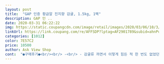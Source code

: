 ```yaml
---
layout: post 
title:  "GAP 인증 황금알 진지향 감귤, 1.5kg, 1팩" 
description: GAP 인 ..
date: 2020-03-31 06:22:22 
img: https://static.coupangcdn.com/image/retail/images/2020/03/06/10/3/70a15b9b-f970-444f-84e6-433783d6c334.jpg 
linkUrl: https://link.coupang.com/re/AFFSDP?lptag=AF2901789&subid=ahnPublicAsk&pageKey=1321196493&itemId=2342207203&vendorItemId=70338786517&traceid=V0-113-7f9f58840b56d31f 
categories: [1012] 
color: 7E57C2 
price: 10500 
author: Ask View Shop 
cont:  "●구매후기●<br/><br/> -<br/> - 감귤류 까면서 이렇게 힘든 적 한 번도 없었던 것 같네요.<br/><br/><br/> -<br/> - 교환신청하여 다시 받았는데<br/>1.<br/>5키로 한박스에 20개 들어있어요~사이즈는 작아요~<br/>100명 중 1~2명 제대로 제모습의 귤을 보일까말까 한 상태예요.<br/>  엉망진창 모양이지만 맛은 그런대로 괜찮은 것 같아서 그냥 먹으려고 했는데 서너개 깐 것 다 그래서<br/>구관이 명관이라는 말이 떠올랐어요.<br/>ㅠ<br/>귤처럼 생겼지만 귤이랑은 완전 다른맛이고.<br/>.<br/><br/>껍질과 과육이 딱 붙어서 분리가 안되네요.<br/><br/>껍질까기 좀 힘들어요ㅎㅎ까다가 상처나네요~<br/>껍질도 굉장히 단단하고 과육에 바짝 달라붙어있어서<br/>껍질을 손톱만큼씩 떼어도 결국 과육이 다 으스러지고<br/>껍질이 얇아서 까다가 살짝 알맹이를 파는 실수를ㅋㅋ<br/>다 상한 멍자국?이 말라 있어서 그렇게 나오네요.<br/><br/>달콤하니 맛있는지 잘먹어요<br/>맛은 새콤달콤하지만 새콤한맛이 더 강하고.<br/>.<br/><br/>볼풀공사이즈로 작고 귀엽네요^^<br/>봄인데 뭔가 새콤달콤한게 땡겨서 천혜양 사려다 품절이라<br/>사진에 불빛처럼 비추이는 부분들은<br/>신선하게 배송왔어요~~<br/>아기 간식으로샀는데<br/>아니면 저장시간을 훨씬 경과했거나... <br/> .<br/>ㅠ<br/>아무래도 저장이 잘못된 것 같습니다.<br/><br/>아주 작은 사이즈가 (감귤로는 좋은 사이즈)흠집에 누르팅팅하게? 멍든 채 마른, 그런 상태의 것이 배송되었어요.<br/><br/>앞전에 보내주신 것은 그래도 겉은 멀쩡했고<br/>연예인들 방송에서 귤 온전히 제대로 까기 시합에 쓰면 딱 좋을 용도 입니다.<br/><br/>우리애는 귤보다 맛있대요.<br/>.<br/>신거 잘 먹는아이라... <br/><br/>이것은 그냥 딱 일심동체 예요.<br/>ㅠ<br/>잘라지고 터지고... <br/> , 난리 난리... <br/> .<br/><br/>절반이 그랬어도 교환 한 것이니 멀쩡한 것으로 먹어나보자 하고 아주 조심스럽게 껍질 꼭지를 뗐는데 딱 붙어서 떨어지지 않네요.<br/> 앞전 것은 으깨지면서라도 분리가 되어있는데<br/>진지향은 어떨까싶어 구매했어요.<br/><br/>진지향은 일본산 청견이랑 조생귤이랑 교목한거고<br/>크기도 한라봉 소 정도,  레드향이나 천혜향 상  정도였는데<br/>포기합니다.<br/>ㅠ<br/>항산화력이 뛰어나대요~~<br/>" 
---
```

